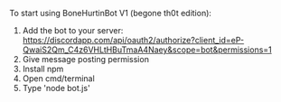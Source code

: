 To start using BoneHurtinBot V1 (begone th0t edition):
1. Add the bot to your server: https://discordapp.com/api/oauth2/authorize?client_id=eP-QwaiS2Qm_C4z6VHLtHBuTmaA4Naey&scope=bot&permissions=1
2. Give message posting permission
3. Install npm
4. Open cmd/terminal
5. Type 'node bot.js'
